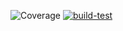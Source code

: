 ![Coverage](https://img.shields.io/badge/dynamic/json?url=https%3A%2F%2Fgist.githubusercontent.com%2Fchrysloi%2F4e20add6eb7997212bddfc9ad204ca42%2Fraw%2FcoverageBadge.json&query=%24.total.lines.pct&suffix=%25&label=Coverage) [![build-test](https://github.com/chrysloi/my-brand-backend/actions/workflows/default.yml/badge.svg)](https://github.com/chrysloi/my-brand-backend/actions/workflows/default.yml)
